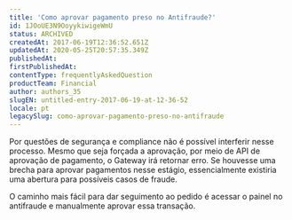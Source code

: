 ```yaml
---
title: 'Como aprovar pagamento preso no Antifraude?'
id: 1JOoUE3N9OoyykiwigeWmU
status: ARCHIVED
createdAt: 2017-06-19T12:36:52.651Z
updatedAt: 2020-05-25T20:57:35.349Z
publishedAt: 
firstPublishedAt: 
contentType: frequentlyAskedQuestion
productTeam: Financial
author: authors_35
slugEN: untitled-entry-2017-06-19-at-12-36-52
locale: pt
legacySlug: como-aprovar-pagamento-preso-no-antifraude
---
```


Por questões de segurança e compliance não é possível interferir nesse processo. Mesmo que seja forçada a aprovação, por meio de API de aprovação de pagamento, o Gateway irá retornar erro. Se houvesse uma brecha para aprovar pagamentos nesse estágio, essencialmente existiria uma abertura para possíveis casos de fraude.

O caminho mais fácil para dar seguimento ao pedido é acessar o painel no antifraude e manualmente aprovar essa transação.
